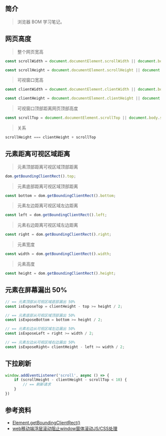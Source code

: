 ## 简介

> 浏览器 BOM 学习笔记。

## 网页高度

> 整个网页宽高

```js
const scrollWidth = document.documentElement.scrollWidth || document.body.scrollWidth;

const scrollHeight = document.documentElement.scrollHeight || document.body.scrollHeight;
```

> 可视窗口宽高

```js
const clientWidth = document.documentElement.clientWidth || document.body.clientWidth;

const clientHeight = document.documentElement.clientHeight || document.body.clientHeight;
```

> 可视窗口顶部距离网页顶部高度

```js
const scrollTop = document.documentElement.scrollTop || document.body.scrollTop;
```

> 关系

```js
scrollHeight === clientHeight + scrollTop
```

## 元素距离可视区域距离

> 元素顶部距离可视区域顶部距离

```js
dom.getBoundingClientRect().top;
```

> 元素底部距离可视区域顶部距离

```js
const bottom = dom.getBoundingClientRect().bottom;
```

> 元素左边距离可视区域左边距离

```js
const left = dom.getBoundingClientRect().left;
```

> 元素右边距离可视区域左边距离

```js
const right = dom.getBoundingClientRect().right;
```

> 元素宽度

```js
const width = dom.getBoundingClientRect().width;
```

> 元素高度

```js
const height = dom.getBoundingClientRect().height;
```

## 元素在屏幕漏出 50%

```js
// == 元素顶部从可视区域底部漏出 50%
const isExposeTop = clientHeight - top >= height / 2;

// == 元素底部从可视区域顶部漏出 50%
const isExposeBottom = bottom >= height / 2;

// == 元素右边从可视区域左边漏出 50%
const isExposeLeft = right >= width / 2;

// == 元素左边从可视区域右边漏出 50%
const isExposeRight= clientHeight - left >= width / 2;
```

## 下拉刷新

```js
window.addEventListener('scroll', async () => {
    if (scrollHeight - clientHeight - scrollTop < 10) {
        // == 刷新请求
    }
})
```

## 参考资料

- [Element.getBoundingClientRect()](https://developer.mozilla.org/zh-CN/docs/Web/API/Element/getBoundingClientRect)
- [web移动端浮层滚动阻止window窗体滚动JS/CSS处理](https://www.zhangxinxu.com/wordpress/2016/12/web-mobile-scroll-prevent-window-js-css/)
